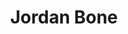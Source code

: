 ---type: redirect# Display nametitle: Jordan Bone# Full Name (for SEO)first_name: Jordanlast_name: Bone# Is this the primary user of the site?superuser: false# Role/positionrole: University of Glasgow# Highlight the author in author lists? (true/false)highlight_name: true# Organizational groups that you belong to (for People widget)#   Set this to `[]` or comment out if you are not using People widget.user_groups:  - Alumni---